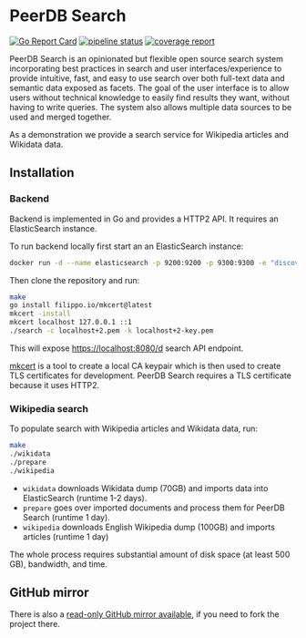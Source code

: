 # PeerDB Search

[![Go Report Card](https://goreportcard.com/badge/gitlab.com/peerdb/search)](https://goreportcard.com/report/gitlab.com/peerdb/search)
[![pipeline status](https://gitlab.com/peerdb/search/badges/main/pipeline.svg?ignore_skipped=true)](https://gitlab.com/peerdb/search/-/pipelines)
[![coverage report](https://gitlab.com/peerdb/search/badges/main/coverage.svg)](https://gitlab.com/peerdb/search/-/graphs/main/charts)

PeerDB Search is an opinionated but flexible open source search system incorporating best practices in search and user
interfaces/experience to provide intuitive, fast, and easy to use search over both full-text data and semantic data
exposed as facets. The goal of the user interface is to allow users without technical knowledge to
easily find results they want, without having to write queries. The system also allows multiple data sources
to be used and merged together.

As a demonstration we provide a search service for Wikipedia articles and Wikidata data.

## Installation

### Backend

Backend is implemented in Go and provides a HTTP2 API. It requires an ElasticSearch instance.

To run backend locally first start an an ElasticSearch instance:

```sh
docker run -d --name elasticsearch -p 9200:9200 -p 9300:9300 -e "discovery.type=single-node" elasticsearch:7.16.3
```

Then clone the repository and run:

```sh
make
go install filippo.io/mkcert@latest
mkcert -install
mkcert localhost 127.0.0.1 ::1
./search -c localhost+2.pem -k localhost+2-key.pem
```
This will expose [https://localhost:8080/d](https://localhost:8080/d) search API endpoint.

[mkcert](https://github.com/FiloSottile/mkcert) is a tool to create a local CA
keypair which is then used to create TLS certificates for development. PeerDB Search
requires a TLS certificate because it uses HTTP2.

### Wikipedia search

To populate search with Wikipedia articles and Wikidata data, run:

```sh
make
./wikidata
./prepare
./wikipedia
```

* `wikidata` downloads Wikidata dump (70GB) and imports data into ElasticSearch (runtime 1-2 days).
* `prepare` goes over imported documents and process them for PeerDB Search (runtime 1 day).
* `wikipedia` downloads English Wikipedia dump (100GB) and imports articles (runtime 1 day)

The whole process requires substantial amount of disk space (at least 500 GB), bandwidth, and time.

## GitHub mirror

There is also a [read-only GitHub mirror available](https://github.com/peer/db-search),
if you need to fork the project there.
